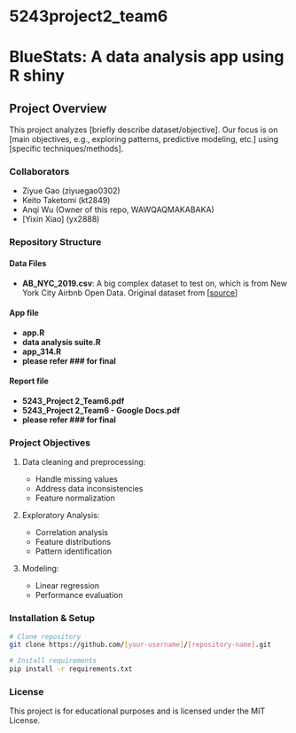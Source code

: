 # 5243project2_team6
# BlueStats: A data analysis app using R shiny

## Project Overview
This project analyzes [briefly describe dataset/objective]. Our focus is on [main objectives, e.g., exploring patterns, predictive modeling, etc.] using [specific techniques/methods].

### Collaborators
- Ziyue Gao (ziyuegao0302)  
- Keito Taketomi (kt2849)  
- Anqi Wu (Owner of this repo, WAWQAQMAKABAKA)  
- [Yixin Xiao] (yx2888)  

### Repository Structure
#### Data Files
- **AB_NYC_2019.csv**: A big complex dataset to test on, which is from New York City Airbnb Open Data. Original dataset from [[source](https://www.kaggle.com/datasets/dgomonov/new-york-city-airbnb-open-data)]  

#### App file
- **app.R**
- **data analysis suite.R**
- **app_314.R**
- **please refer ### for final**

#### Report file
- **5243_Project 2_Team6.pdf**
- **5243_Project 2_Team6 - Google Docs.pdf**
- **please refer ### for final**

### Project Objectives
1. Data cleaning and preprocessing:
   - Handle missing values
   - Address data inconsistencies
   - Feature normalization

2. Exploratory Analysis:
   - Correlation analysis
   - Feature distributions
   - Pattern identification

3. Modeling:
   - Linear regression
   - Performance evaluation

### Installation & Setup
```bash
# Clone repository
git clone https://github.com/[your-username]/[repository-name].git

# Install requirements
pip install -r requirements.txt

```

### License
This project is for educational purposes and is licensed under the MIT License.<br>
